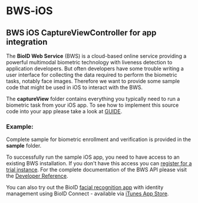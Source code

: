 # BWS-iOS 

## BWS iOS CaptureViewController for app integration

The **BioID Web Service** (BWS) is a cloud-based online service providing a powerful multimodal biometric technology with liveness detection 
to application developers. But often developers have some trouble writing a user interface for collecting the data required to perform the biometric tasks, 
notably face images. Therefore we want to provide some sample code that might be used in iOS to interact with the BWS.

The **captureView** folder contains everything you typically need to run a biometric task from your iOS app. To see how to implement this source code into your app please take a look at [GUIDE](GUIDE.md). 

### Example:
Complete sample for biometric enrollment and verification is provided in the **sample** folder.

To successfully run the sample iOS app, you need to have access to an existing BWS installation. If you don't have this access you can [register for a trial instance][trial].
For the complete documentation of the BWS API please visit the [Developer Reference][docs].

You can also try out the BioID [facial recognition app][bioid] with identity management using BioID Connect - available via [iTunes App Store][appstore].

[bioid]: https://www.bioid.com/facial-recognition-app "BioID Facial Recognition App"
[appstore]: https://itunes.apple.com/us/app/bioid-facial-recognition-authenticator/id1054317153 "BioID iOS app"
[docs]: https://developer.bioid.com/bwsreference "BWS documentation"
[trial]: https://bwsportal.bioid.com/register "Register for a trial instance"